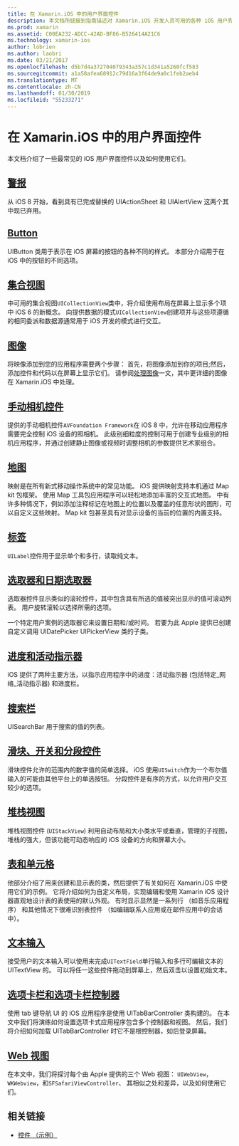 ```yaml
---
title: 在 Xamarin.iOS 中的用户界面控件
description: 本文档所链接到指南描述对 Xamarin.iOS 开发人员可用的各种 iOS 用户界面控件。 链接的内容介绍警报、 按钮、 集合视图、 图像、 手动相机控件、 映射、 标签、 选取器、 日期选取器和的详细信息。
ms.prod: xamarin
ms.assetid: C00EA232-ADCC-42AD-BF86-B526414A21C6
ms.technology: xamarin-ios
author: lobrien
ms.author: laobri
ms.date: 03/21/2017
ms.openlocfilehash: d5b7d4a372704079343a357c1d341a5260fcf583
ms.sourcegitcommit: a1a58afea68912c79d16a3f64de9a0c1feb2aeb4
ms.translationtype: MT
ms.contentlocale: zh-CN
ms.lasthandoff: 01/30/2019
ms.locfileid: "55233271"
---
```

# <a name="user-interface-controls-in-xamarinios"></a>在 Xamarin.iOS 中的用户界面控件

本文档介绍了一些最常见的 iOS 用户界面控件以及如何使用它们。

## <a name="alertsalertsmd"></a>[警报](alerts.md)

从 iOS 8 开始，看到具有已完成替换的 UIActionSheet 和 UIAlertView 这两个其中现已弃用。

## <a name="buttonsbuttonsmd"></a>[Button](buttons.md)

UIButton 类用于表示在 iOS 屏幕的按钮的各种不同的样式。 本部分介绍用于在 iOS 中的按钮的不同选项。

## <a name="collection-viewsuicollectionviewmd"></a>[集合视图](uicollectionview.md)

中可用的集合视图`UICollectionView`类中，将介绍使用布局在屏幕上显示多个项中 iOS 6 的新概念。 向提供数据的模式`UICollectionView`创建项并与这些项遵循的相同委派和数据源通常用于 iOS 开发的模式进行交互。

## <a name="imagesimagemd"></a>[图像](image.md)

将映像添加到您的应用程序需要两个步骤： 首先，将图像添加到你的项目;然后，添加控件和代码以在屏幕上显示它们。 请参阅[处理图像](~/ios/app-fundamentals/images-icons/index.md)一文，其中更详细的图像在 Xamarin.iOS 中处理。

## <a name="manual-camera-controlsintro-to-manual-camera-controlsmd"></a>[手动相机控件](intro-to-manual-camera-controls.md)

提供的手动相机控件`AVFoundation Framework`在 iOS 8 中，允许在移动应用程序需要完全控制 iOS 设备的照相机。 此级别细粒度的控制可用于创建专业级别的相机应用程序，并通过创建静止图像或视频时调整相机的参数提供艺术家组合。

## <a name="mapsios-mapsindexmd"></a>[地图](ios-maps/index.md)

映射是在所有新式移动操作系统中的常见功能。 iOS 提供映射支持本机通过 Map kit 包框架。 使用 Map 工具包应用程序可以轻松地添加丰富的交互式地图。 中有许多种情况下，例如添加注释标记在地图上的位置以及覆盖的任意形状的图形，可以自定义这些映射。 Map kit 包甚至具有对显示设备的当前的位置的内置支持。

## <a name="labelslabelsmd"></a>[标签](labels.md)

`UILabel`控件用于显示单个和多行，读取纯文本。

## <a name="pickers-and-date-pickerspickermd"></a>[选取器和日期选取器](picker.md)

选取器控件显示类似的滚轮控件，其中包含具有所选的值被突出显示的值可滚动列表。 用户旋转滚轮以选择所需的选项。

一个特定用户案例的选取器它来设置日期和/或时间。 若要为此 Apple 提供已创建自定义调用 UIDatePicker UIPickerView 类的子类。

## <a name="progress-and-activity-indicatorsprogress-activity-indicatormd"></a>[进度和活动指示器](progress-activity-indicator.md)

iOS 提供了两种主要方法，以指示应用程序中的进度：活动指示器 (包括特定_网络_活动指示器) 和进度栏。

## <a name="search-barssearchbarmd"></a>[搜索栏](searchbar.md)

UISearchBar 用于搜索的值的列表。 

## <a name="sliders-switches-and-segmented-controlsslider-switch-segmented-controlsmd"></a>[滑块、开关和分段控件](slider-switch-segmented-controls.md)

滑块控件允许的范围内的数字值的简单选择。 iOS 使用`UISwitch`作为一个布尔值输入的可能由其他平台上的单选按钮。 分段控件是有序的方式，以允许用户交互较少的选项。

## <a name="stack-viewuistackviewmd"></a>[堆栈视图](uistackview.md)

堆栈视图控件 (`UIStackView`) 利用自动布局和大小类水平或垂直，管理的子视图，堆栈的强大，但该功能可动态响应的 iOS 设备的方向和屏幕大小。

## <a name="tables-and-cellstablesindexmd"></a>[表和单元格](tables/index.md)

他部分介绍了用来创建和显示表的类，然后提供了有关如何在 Xamarin.iOS 中使用它们的示例。 它将介绍如何为自定义布局，实现编辑和使用 Xamarin iOS 设计器直观地设计表的表使用的默认外观。 有时显示显然是一系列行 （如音乐应用程序） 和其他情况下很难识别表控件 （如编辑联系人应用或在邮件应用中的会话中）。

## <a name="text-inputtext-inputmd"></a>[文本输入](text-input.md)

接受用户的文本输入可以使用来完成`UITextField`单行输入和多行可编辑文本的 UITextView 的。 可以将任一这些控件拖动到屏幕上，然后双击以设置初始文本。

## <a name="tab-bars-and-tab-bar-controllerscreating-tabbed-applicationsmd"></a>[选项卡栏和选项卡栏控制器](creating-tabbed-applications.md)

使用 tab 键导航 UI 的 iOS 应用程序是使用 UITabBarController 类构建的。 在本文中我们将演练如何设置选项卡式应用程序包含多个控制器和视图。 然后，我们将介绍如何加载 UITabBarController 时它不是根控制器，如后登录屏幕。

## <a name="web-viewsuiwebviewmd"></a>[Web 视图](uiwebview.md)

在本文中，我们将探讨每个由 Apple 提供的三个 Web 视图： `UIWebView`， `WKWebview`，和`SFSafariViewController`、 其相似之处和差异，以及如何使用它们。

## <a name="related-links"></a>相关链接

- [控件 （示例）](https://developer.xamarin.com/samples/Controls/)
